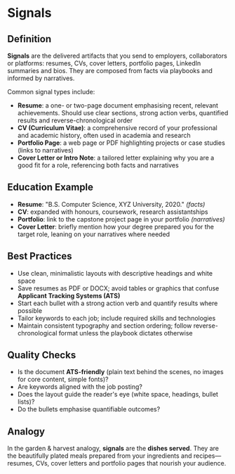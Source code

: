# Signals

## Definition

**Signals** are the delivered artifacts that you send to employers, collaborators or platforms: resumes, CVs, cover letters, portfolio pages,
LinkedIn summaries and bios. They are composed from facts via playbooks and informed by narratives.

Common signal types include:

- **Resume**: a one- or two-page document emphasising recent, relevant achievements. Should use clear sections, strong action verbs,
  quantified results and reverse-chronological order
- **CV (Curriculum Vitae)**: a comprehensive record of your professional and academic history, often used in academia and research
- **Portfolio Page**: a web page or PDF highlighting projects or case studies (links to narratives)
- **Cover Letter or Intro Note**: a tailored letter explaining why you are a good fit for a role, referencing both facts and narratives

## Education Example

- **Resume**: "B.S. Computer Science, XYZ University, 2020." *(facts)*
- **CV**: expanded with honours, coursework, research assistantships
- **Portfolio**: link to the capstone project page in your portfolio *(narratives)*
- **Cover Letter**: briefly mention how your degree prepared you for the target role, leaning on your narratives where needed

## Best Practices

- Use clean, minimalistic layouts with descriptive headings and white space
- Save resumes as PDF or DOCX; avoid tables or graphics that confuse **Applicant Tracking Systems (ATS)**
- Start each bullet with a strong action verb and quantify results where possible
- Tailor keywords to each job; include required skills and technologies
- Maintain consistent typography and section ordering; follow reverse-chronological format unless the playbook dictates otherwise

## Quality Checks

- Is the document **ATS-friendly** (plain text behind the scenes, no images for core content, simple fonts)?
- Are keywords aligned with the job posting?
- Does the layout guide the reader's eye (white space, headings, bullet lists)?
- Do the bullets emphasise quantifiable outcomes?

## Analogy

In the garden & harvest analogy, **signals** are the **dishes served**. They are the beautifully plated meals prepared from your ingredients
and recipes—resumes, CVs, cover letters and portfolio pages that nourish your audience.
